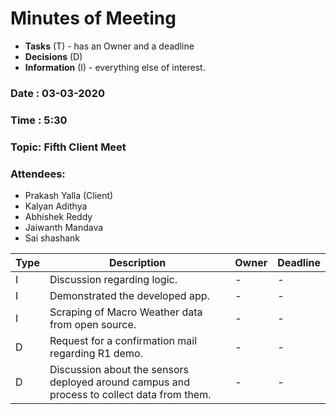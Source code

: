 # Minutes of Meeting

* **Tasks** (T) - has an Owner and a deadline
* **Decisions** (D)
* **Information** (I) - everything else of interest.
 
### Date : 03-03-2020
### Time : 5:30
### Topic: Fifth Client Meet
### Attendees: 
* Prakash Yalla (Client)
* Kalyan Adithya
* Abhishek Reddy
* Jaiwanth Mandava
* Sai shashank

Type | Description | Owner | Deadline
---- | ---- | ---- | ----
I |Discussion regarding logic.| - | -
I |Demonstrated the developed app. | - | -
I |Scraping of Macro Weather data from open source.| - | -
D |Request for a confirmation mail regarding R1 demo.| - | -
D |Discussion about the sensors deployed around campus and process to collect data from them.| - | -


